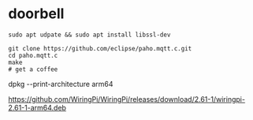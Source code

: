 # doorbell

```
sudo apt udpate && sudo apt install libssl-dev
```


```
git clone https://github.com/eclipse/paho.mqtt.c.git
cd paho.mqtt.c
make
# get a coffee
```

dpkg --print-architecture
arm64


https://github.com/WiringPi/WiringPi/releases/download/2.61-1/wiringpi-2.61-1-arm64.deb

